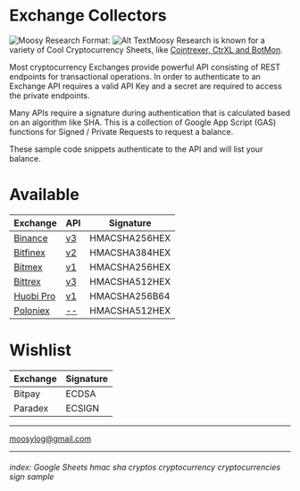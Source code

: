 # Exchange Collectors

![Moosy Research](https://sites.google.com/site/moosyresearch/_/rsrc/1511269486745/projects/cryptos/doc/logo.png)
Format: ![Alt Text](url)Moosy Research is known for a variety of Cool Cryptocurrency Sheets, like [Cointrexer, CtrXL and BotMon](https://sites.google.com/site/moosyresearch/projects/cryptos).

Most cryptocurrency Exchanges provide powerful API consisting of REST endpoints for transactional operations.
In order to authenticate to an Exchange API requires a valid API Key and a secret are required to access the private endpoints.

Many APIs require a signature during authentication that is calculated based on an algorithm like SHA.
This is a collection of Google App Script (GAS) functions for Signed / Private Requests to request a balance.

These sample code snippets authenticate to the API and will list your balance.


# Available

Exchange   | API| Signature      
---------- | ---| ---------     
[Binance](https://github.com/moosylog/exchange_collectors/blob/master/binance.gs)    | [v3](https://github.com/binance-exchange/binance-official-api-docs/blob/master/rest-api.md) | HMACSHA256HEX | 
[Bitfinex](https://github.com/moosylog/exchange_collectors/blob/master/bitfinex.gs)   | [v2](https://docs.bitfinex.com/docs/introduction) | HMACSHA384HEX 
[Bitmex](https://github.com/moosylog/exchange_collectors/blob/master/bitmex.gs)     | [v1](https://www.bitmex.com/app/apiOverview) | HMACSHA256HEX 
[Bittrex](https://github.com/moosylog/exchange_collectors/blob/master/bittrex.gs)    | [v3](https://bittrex.github.io/api) | HMACSHA512HEX 
[Huobi Pro](https://github.com/moosylog/exchange_collectors/blob/master/huobi.gs)  | [v1](https://github.com/huobiapi/API_Docs_en) | HMACSHA256B64 
[Poloniex](https://github.com/moosylog/exchange_collectors/blob/master/poloniex.gs)  | [--](https://docs.poloniex.com) | HMACSHA512HEX 



# Wishlist

Exchange     | Signature
------------ | -------------
Bitpay       | ECDSA  
Paradex      | ECSIGN 



***

moosylog@gmail.com

***

###### index: Google Sheets hmac sha cryptos cryptocurrency cryptocurrencies sign sample 
